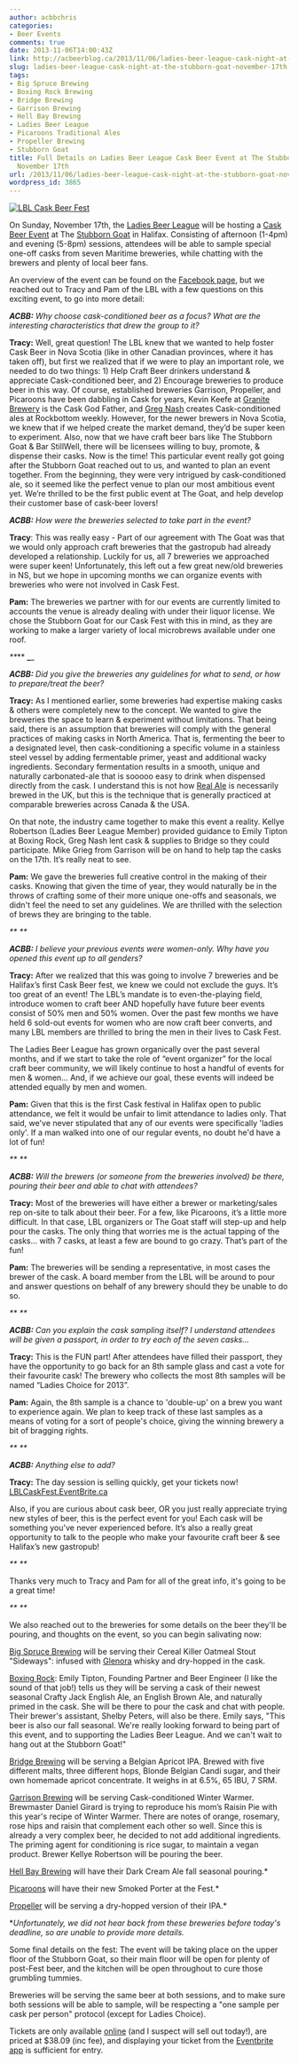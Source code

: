 ```yaml
---
author: acbbchris
categories:
- Beer Events
comments: true
date: 2013-11-06T14:00:43Z
link: http://acbeerblog.ca/2013/11/06/ladies-beer-league-cask-night-at-the-stubborn-goat-november-17th/
slug: ladies-beer-league-cask-night-at-the-stubborn-goat-november-17th
tags:
- Big Spruce Brewing
- Boxing Rock Brewing
- Bridge Brewing
- Garrison Brewing
- Hell Bay Brewing
- Ladies Beer League
- Picaroons Traditional Ales
- Propeller Brewing
- Stubborn Goat
title: Full Details on Ladies Beer League Cask Beer Event at The Stubborn Goat Gastropub,
  November 17th
url: /2013/11/06/ladies-beer-league-cask-night-at-the-stubborn-goat-november-17th/
wordpress_id: 3865
---
```


[![LBL Cask Beer Fest](http://acbeerblog.ca/wp-content/uploads/2013/11/lbl-cask-beer-fest.jpg?w=627)](http://acbeerblog.ca/wp-content/uploads/2013/11/lbl-cask-beer-fest.jpg)

On Sunday, November 17th, the [Ladies Beer League](https://www.facebook.com/LadiesBeerDrinkingLeague) will be hosting a [Cask Beer Event](http://lblcaskfest.eventbrite.ca/) at The [Stubborn Goat](http://www.stubborngoat.ca/) in Halifax. Consisting of afternoon (1-4pm) and evening (5-8pm) sessions, attendees will be able to sample special one-off casks from seven Maritime breweries, while chatting with the brewers and plenty of local beer fans.

An overview of the event can be found on the [Facebook page](https://www.facebook.com/events/453142481471712/), but we reached out to Tracy and Pam of the LBL with a few questions on this exciting event, to go into more detail:

_**ACBB:** Why choose cask-conditioned beer as a focus? What are the interesting characteristics that drew the group to it?_

**Tracy:**  Well, great question! The LBL knew that we wanted to help foster Cask Beer in Nova Scotia (like in other Canadian provinces, where it has taken off), but first we realized that if we were to play an important role, we needed to do two things: 1) Help Craft Beer drinkers understand & appreciate Cask-conditioned beer, and 2) Encourage breweries to produce beer in this way. Of course, established breweries Garrison, Propeller, and Picaroons have been dabbling in Cask for years, Kevin Keefe at [Granite Brewery](http://www.granitebreweryhalifax.ca/) is the Cask God Father, and [Greg Nash](https://twitter.com/__NASH__) creates Cask-conditioned ales at Rockbottom weekly. However, for the newer brewers in Nova Scotia, we knew that if we helped create the market demand, they’d be super keen to experiment. Also, now that we have craft beer bars like The Stubborn Goat & Bar StillWell, there will be licensees willing to buy, promote, & dispense their casks. Now is the time! This particular event really got going after the Stubborn Goat reached out to us, and wanted to plan an event together. From the beginning, they were very intrigued by cask-conditioned ale, so it seemed like the perfect venue to plan our most ambitious event yet. We’re thrilled to be the first public event at The Goat, and help develop their customer base of cask-beer lovers!



_**ACBB:** How were the breweries selected to take part in the event?_

**Tracy**: This was really easy - Part of our agreement with The Goat was that we would only approach craft breweries that the gastropub had already developed a relationship. Luckily for us, all 7 breweries we approached were super keen! Unfortunately, this left out a few great new/old breweries in NS, but we hope in upcoming months we can organize events with breweries who were not involved in Cask Fest.

**Pam:** The breweries we partner with for our events are currently limited to accounts the venue is already dealing with under their liquor license. We chose the Stubborn Goat for our Cask Fest with this in mind, as they are working to make a larger variety of local microbrews available under one roof.

_**_** **_**_

_**ACBB:** Did you give the breweries any guidelines for what to send, or how to prepare/treat the beer?_

**Tracy:** As I mentioned earlier, some breweries had expertise making casks & others were completely new to the concept. We wanted to give the breweries the space to learn & experiment without limitations. That being said, there is an assumption that breweries will comply with the general practices of making casks in North America. That is, fermenting the beer to a designated level, then cask-conditioning a specific volume in a stainless steel vessel by adding fermentable primer, yeast and additional wacky ingredients. Secondary fermentation results in a smooth, unique and naturally carbonated-ale that is sooooo easy to drink when dispensed directly from the cask. I understand this is not how [Real Ale](http://en.wikipedia.org/wiki/Cask_ale#Real_ale) is necessarily brewed in the UK, but this is the technique that is generally practiced at comparable breweries across Canada & the USA.

On that note, the industry came together to make this event a reality. Kellye Robertson (Ladies Beer League Member) provided guidance to Emily Tipton at Boxing Rock, Greg Nash lent cask & supplies to Bridge so they could participate. Mike Grieg from Garrison will be on hand to help tap the casks on the 17th. It’s really neat to see.

**Pam:** We gave the breweries full creative control in the making of their casks. Knowing that given the time of year, they would naturally be in the throws of crafting some of their more unique one-offs and seasonals, we didn't feel the need to set any guidelines. We are thrilled with the selection of brews they are bringing to the table.

_** **_

_**ACBB:** I believe your previous events were women-only. Why have you opened this event up to all genders?_

**Tracy:** After we realized that this was going to involve 7 breweries and be Halifax’s first Cask Beer fest, we knew we could not exclude the guys. It’s too great of an event! The LBL’s mandate is to even-the-playing field, introduce women to craft beer AND hopefully have future beer events consist of 50% men and 50% women. Over the past few months we have held 6 sold-out events for women who are now craft beer converts, and many LBL members are thrilled to bring the men in their lives to Cask Fest.

The Ladies Beer League has grown organically over the past several months, and if we start to take the role of “event organizer” for the local craft beer community, we will likely continue to host a handful of events for men & women... And, if we achieve our goal, these events will indeed be attended equally by men and women.

**Pam:** Given that this is the first Cask festival in Halifax open to public attendance, we felt it would be unfair to limit attendance to ladies only. That said, we've never stipulated that any of our events were specifically 'ladies only'. If a man walked into one of our regular events, no doubt he'd have a lot of fun!

_** **_

_**ACBB:** Will the brewers (or someone from the breweries involved) be there, pouring their beer and able to chat with attendees?_

**Tracy:** Most of the breweries will have either a brewer or marketing/sales rep on-site to talk about their beer. For a few, like Picaroons, it’s a little more difficult. In that case, LBL organizers or The Goat staff will step-up and help pour the casks. The only thing that worries me is the actual tapping of the casks… with 7 casks, at least a few are bound to go crazy. That’s part of the fun!

**Pam:** The breweries will be sending a representative, in most cases the brewer of the cask. A board member from the LBL will be around to pour and answer questions on behalf of any brewery should they be unable to do so.

_** **_

_**ACBB:** Can you explain the cask sampling itself? I understand attendees will be given a passport, in order to try each of the seven casks..._

**Tracy:** This is the FUN part! After attendees have filled their passport, they have the opportunity to go back for an 8th sample glass and cast a vote for their favourite cask! The brewery who collects the most 8th samples will be named “Ladies Choice for 2013”.

**Pam:** Again, the 8th sample is a chance to 'double-up' on a brew you want to experience again. We plan to keep track of these last samples as a means of voting for a sort of people's choice, giving the winning brewery a bit of bragging rights.

_** **_

_**ACBB:** Anything else to add?_

**Tracy:** The day session is selling quickly, get your tickets now! [LBLCaskFest.EventBrite.ca](http://LBLCaskFest.EventBrite.ca)

Also, if you are curious about cask beer, OR you just really appreciate trying new styles of beer, this is the perfect event for you! Each cask will be something you've never experienced before. It’s also a really great opportunity to talk to the people who make your favourite craft beer & see Halifax’s new gastropub!

_** **_

Thanks very much to Tracy and Pam for all of the great info, it's going to be a great time!

_** **_

We also reached out to the breweries for some details on the beer they'll be pouring, and thoughts on the event, so you can begin salivating now:

[Big Spruce Brewing](https://www.facebook.com/BigSpruceBrewing) will be serving their Cereal Killer Oatmeal Stout "Sideways": infused with [Glenora](http://www.glenoradistillery.com/) whisky and dry-hopped in the cask.

[Boxing Rock](http://www.boxingrock.ca/): Emily Tipton, Founding Partner and Beer Engineer (I like the sound of that job!) tells us they will be serving a cask of their newest seasonal Crafty Jack English Ale, an English Brown Ale, and naturally primed in the cask. She will be there to pour the cask and chat with people. Their brewer's assistant, Shelby Peters, will also be there. Emily says, "This beer is also our fall seasonal. We're really looking forward to being part of this event, and to supporting the Ladies Beer League.  And we can't wait to hang out at the Stubborn Goat!"

[Bridge Brewing](http://bridgebeer.ca/) will be serving a Belgian Apricot IPA. Brewed with five different malts, three different hops, Blonde Belgian Candi sugar, and their own homemade apricot concentrate. It weighs in at 6.5%, 65 IBU, 7 SRM.

[Garrison Brewing](http://www.garrisonbrewing.com/) will be serving Cask-conditioned Winter Warmer. Brewmaster Daniel Girard is trying to reproduce his mom’s Raisin Pie with this year's recipe of Winter Warmer. There are notes of orange, rosemary, rose hips and raisin that complement each other so well. Since this is already a very complex beer, he decided to not add additional ingredients. The priming agent for conditioning is rice sugar, to maintain a vegan product. Brewer Kellye Robertson will be pouring the beer.

[Hell Bay Brewing](http://www.hellbaybrewing.com/) will have their Dark Cream Ale fall seasonal pouring.*

[Picaroons](https://www.facebook.com/picaroons) will have their new Smoked Porter at the Fest.*

[Propeller](http://www.drinkpropeller.ca/) will be serving a dry-hopped version of their IPA.*

*_Unfortunately, we did not hear back from these breweries before today's deadline, so are unable to provide more details._

Some final details on the fest: The event will be taking place on the upper floor of the Stubborn Goat, so their main floor will be open for plenty of post-Fest beer, and the kitchen will be open throughout to cure those grumbling tummies.

Breweries will be serving the same beer at both sessions, and to make sure both sessions will be able to sample, will be respecting a "one sample per cask per person" protocol (except for Ladies Choice).

Tickets are only available [online](http://lblcaskfest.eventbrite.ca/) (and I suspect will sell out today!), are priced at $38.09 (inc fee), and displaying your ticket from the [Eventbrite app](http://www.eventbrite.ca/eventbriteapp/) is sufficient for entry.

